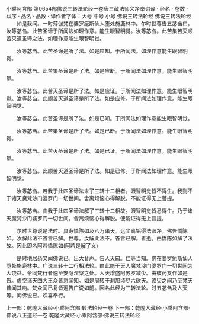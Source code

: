 小乘阿含部·第0654部佛说三转法轮经一卷唐三藏法师义净奉诏译
· 经名 · 卷数 · 跋序
· 品名 · 品数 · 译作者字体：大号 中号 小号
佛说三转法轮经
佛说三转法轮经
　　如是我闻。一时薄伽梵在婆罗痆斯仙人堕处施鹿林中。尔时世尊告五苾刍曰。汝等苾刍。此苦圣谛于所闻法如理作意。能生眼智明觉。汝等苾刍。此苦集苦灭顺苦灭道圣谛之法。如理作意能生眼智明觉。

　　汝等苾刍。此苦圣谛是所了法。如是应知。于所闻法。如理作意能生眼智明觉。

　　汝等苾刍。此苦集圣谛是所了法。如是应断。于所闻法如理作意。能生眼智明觉。

　　汝等苾刍。此苦灭圣谛是所了法。如是应证。于所闻法如理作意。能生眼智明觉。汝等苾刍。此顺苦灭道圣谛是所了法。如是应修。于所闻法如理作意。能生眼智明觉。

　　汝等苾刍。此苦圣谛是所了法。如是已知。于所闻法如理作意能生眼智明觉。

　　汝等苾刍。此苦集圣谛是所了法。如是已断。于所闻法如理作意。能生眼智明觉。

　　汝等苾刍。此苦灭圣谛是所了法。如是已证。于所闻法如理作意。能生眼智明觉。

　　汝等苾刍。此顺苦灭道圣谛是所了法。如是已修。于所闻法如理作意。能生眼智明觉。

　　汝等苾刍。若我于此四圣谛法未了三转十二相者。眼智明觉皆不得生。我则不于诸天魔梵沙门婆罗门一切世间。舍离烦恼心得解脱。不能证得无上菩提。

　　汝等苾刍。由我于此四圣谛法解了三转十二相故。眼智明觉皆悉得生。乃于诸天魔梵沙门婆罗门一切世间。舍离烦恼心得解脱。便能证得无上菩提。

　　尔时世尊说是法时。具寿憍陈如及八万诸天。远尘离垢得法眼净。佛告憍陈如。汝解此法不答言已解。世尊。汝解此法不。答言已解。善逝。由憍陈如解了法故。因此即名阿若憍陈如(阿若是解了义)

　　是时地居药叉闻佛说已。出大音声。告人天曰。仁等当知。佛在婆罗痆斯仙人堕处施鹿林中。广说三转十二行相法轮。由此能于天人魔梵沙门婆罗门一切世间为大饶益。令同梵行者速至安隐涅槃之处。人天增盛阿苏罗减少。由彼药叉作如是告。虚空诸天四大王众皆悉闻知。如是展转于刹那顷尽六欲天。须臾之间乃至梵天普闻其响。梵众闻已复皆遍告广说如前。因名此经为三转法轮。时五苾刍及人天等。闻佛说已。欢喜奉行。

上一部：乾隆大藏经·小乘阿含部·转法轮经一卷
下一部：乾隆大藏经·小乘阿含部·佛说八正道经一卷
乾隆大藏经·小乘阿含部·佛说三转法轮经